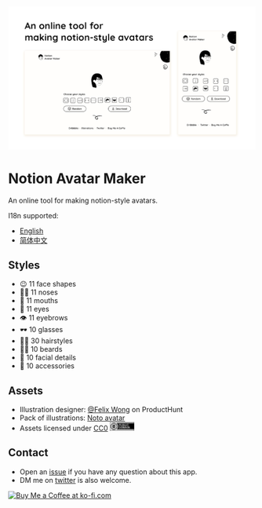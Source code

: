 

![cover](./public/social.png)


# Notion Avatar Maker

An online tool for making notion-style avatars.

I18n supported:

- [English](https://notion-avatar.vercel.app/en)
- [简体中文](https://notion-avatar.vercel.app/zh)

## Styles

- 😉 11 face shapes
- 👃🏼 11 noses
- 👄 11 mouths
- 👀 11 eyes
- 👁️ 11 eyebrows
- 🕶️ 10 glasses
- 💇‍♀️ 30 hairstyles
- 🎅🏼 10 beards
- 💋 10 facial details
- 💍 10 accessories

## Assets

- Illustration designer: [@Felix Wong](https://www.producthunt.com/@felix12777) on ProductHunt
- Pack of illustrations: [Noto avatar](https://abstractlab.gumroad.com/l/noto-avatar)
- Assets licensed under [CC0](https://creativecommons.org/publicdomain/zero/1.0/) <img src="./public/icon/cc0.svg" width="50"/>

## Contact

- Open an [issue](https://github.com/Mayandev/notion-avatar/issues) if you have any question about this app.
- DM me on [twitter](https://twitter.com/phillzou) is also welcome.

<a href='https://ko-fi.com/S6S16CGTC' target='_blank'><img height='36' style='border:0px;height:36px;' src='https://cdn.ko-fi.com/cdn/kofi5.png?v=3' border='0' alt='Buy Me a Coffee at ko-fi.com' /></a>



